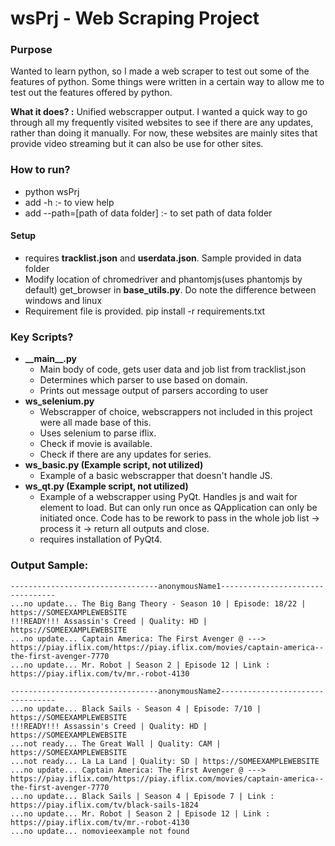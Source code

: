 # wsPrj - Web Scraping Project #

### Purpose ##
Wanted to learn python, so I made a web scraper to test out some of the features of python. Some things were written in a certain way to allow me to test out the features offered by python.

**What it does? :** Unified webscrapper output. I wanted a quick way to go through all my frequently visited websites to see if there are any updates, rather than doing it manually. For now, these websites are mainly sites that provide video streaming but it can also be use for other sites.

### How to run? ###
* python wsPrj
* add -h :- to view help
* add --path=[path of data folder] :- to set path of data folder

#### Setup ####
* requires **tracklist.json** and **userdata.json**. Sample provided in data folder
* Modify location of chromedriver and phantomjs(uses phantomjs by default) get_browser in **base_utils.py**. Do note the difference between windows and linux  
* Requirement file is provided. pip install -r requirements.txt

### Key Scripts? ###
* **\_\_main\_\_.py**
    * Main body of code, gets user data and job list from tracklist.json
    * Determines which parser to use based on domain.
    * Prints out message output of parsers according to user
* **ws_selenium.py**
    * Webscrapper of choice, webscrappers not included in this project were all made base of this.
    * Uses selenium to parse iflix.
    * Check if movie is available.
    * Check if there are any updates for series.
* **ws_basic.py (Example script, not utilized)**
    * Example of a basic webscrapper that doesn't handle JS.
* **ws_qt.py (Example script, not utilized)**
    * Example of a webscrapper using PyQt. Handles js and wait for element to load. But can only run once as QApplication can only be initiated once. Code has to be rework to pass in the whole job list -> process it -> return all outputs and close.
    * requires installation of PyQt4.

### Output Sample: ###
    ---------------------------------anonymousName1---------------------------------
    ...no update... The Big Bang Theory - Season 10 | Episode: 18/22 | https://SOMEEXAMPLEWEBSITE
    !!!READY!!! Assassin's Creed | Quality: HD | https://SOMEEXAMPLEWEBSITE
    ...no update... Captain America: The First Avenger @ ---> https://piay.iflix.com/https://piay.iflix.com/movies/captain-america--the-first-avenger-7770
    ...no update... Mr. Robot | Season 2 | Episode 12 | Link : https://piay.iflix.com/tv/mr.-robot-4130  
      
    ---------------------------------anonymousName2---------------------------------
    ...no update... Black Sails - Season 4 | Episode: 7/10 | https://SOMEEXAMPLEWEBSITE
    !!!READY!!! Assassin's Creed | Quality: HD | https://SOMEEXAMPLEWEBSITE
    ...not ready... The Great Wall | Quality: CAM | https://SOMEEXAMPLEWEBSITE
    ...not ready... La La Land | Quality: SD | https://SOMEEXAMPLEWEBSITE
    ...no update... Captain America: The First Avenger @ ---> https://piay.iflix.com/https://piay.iflix.com/movies/captain-america--the-first-avenger-7770
    ...no update... Black Sails | Season 4 | Episode 7 | Link : https://piay.iflix.com/tv/black-sails-1824
    ...no update... Mr. Robot | Season 2 | Episode 12 | Link : https://piay.iflix.com/tv/mr.-robot-4130
    ...no update... nomovieexample not found


